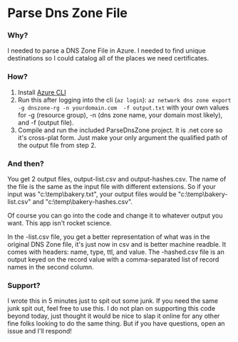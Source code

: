 # Parse Dns Zone File

### Why?
I needed to parse a DNS Zone File in Azure.  I needed to find unique destinations so I could catalog all of the places we need certificates.

### How?
1. Install [Azure CLI](https://docs.microsoft.com/en-us/cli/azure/install-azure-cli?view=azure-cli-latest)
2. Run this after logging into the cli (`az login`): `az network dns zone export -g dnszone-rg -n yourdomain.com  -f output.txt` with your own values for -g (resource group), -n (dns zone name, your domain most likely), and -f (output file).
3. Compile and run the included ParseDnsZone project.  It is .net core so it's cross-plat form.  Just make your only argument the qualified path of the output file from step 2.

### And then?
You get 2 output files, output-list.csv and output-hashes.csv.  The name of the file is the same as the input file with different extensions.  So if your input was "c:\temp\bakery.txt", your output files would be "c:\temp\bakery-list.csv" and "c:\temp\bakery-hashes.csv".

Of course you can go into the code and change it to whatever output you want.  This app isn't rocket science.

In the -list.csv file, you get a better representation of what was in the original DNS Zone file, it's just now in csv and is better machine readble.  It comes with headers:  name, type, ttl, and value.  The -hashed.csv file is an output keyed on the record value with a comma-separated list of record names in the second column.

### Support?
I wrote this in 5 minutes just to spit out some junk.  If you need the same junk spit out, feel free to use this.  I do not plan on supporting this code beyond today, just thought it would be nice to slap it online for any other fine folks looking to do the same thing. But if you have questions, open an issue and I'll respond!
